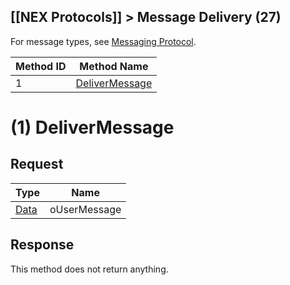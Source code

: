 ## [[NEX Protocols]] > Message Delivery (27)

For message types, see [Messaging Protocol](Messaging-Protocol#types).

| Method ID | Method Name |
| --- | --- |
| 1 | [DeliverMessage](#delivermessage) |

# (1) DeliverMessage
## Request
| Type | Name |
| --- | --- |
| [Data] | oUserMessage |

## Response
This method does not return anything.

[Data]: NEX-Common-Types#anydataholder

